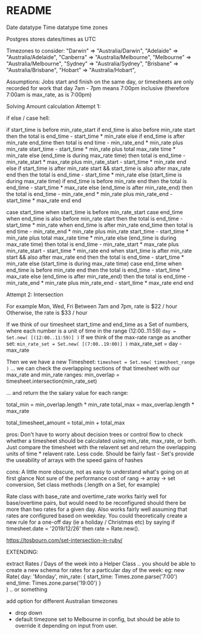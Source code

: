 # README

Date datatype
Time datatype
time zones

Postgres stores dates/times as UTC

Timezones to consider:
"Darwin" => "Australia/Darwin", 
"Adelaide" => "Australia/Adelaide", 
"Canberra" => "Australia/Melbourne", 
"Melbourne" => "Australia/Melbourne", 
"Sydney" => "Australia/Sydney", 
"Brisbane" => "Australia/Brisbane", 
"Hobart" => "Australia/Hobart", 

Assumptions:
Jobs start and finish on the same day, or timesheets are only recorded for work that day
7am - 7pm means 7:00pm inclusive (therefore 7:00am is max_rate, as is 7:00pm)

Solving Amount calculation 
Attempt 1: 

if else / case hell:

if start_time is before min_rate_start
  if end_time is also before min_rate start
    then the total is end_time - start_time * min_rate
  else if end_time is after min_rate end_time
    then total is end time - min_rate_end * min_rate
    plus min_rate start_time - start_time * min_rate
    plus total max_rate time * min_rate
  else (end_time is during max_rate time)
    then total is end_time - min_rate_start * max_rate
    plus min_rate_start - start_time * min_rate
  end
else if start_time is after min_rate start && start_time is also after max_rate end
  then the total is end_time - start_time * min_rate
else (start_time is during max_rate time)
  if end_time is before min_rate end
    then the total is end_time - start_time * max_rate
  else (end_time is after min_rate_end)
    then the total is end_time - min_rate_end * min_rate
    plus min_rate_end - start_time * max_rate
  end
end

case start_time
when start_time is before min_rate_start
  case end_time
  when end_time is also before min_rate start
    then the total is end_time - start_time * min_rate
  when end_time is after min_rate end_time
    then total is end time - min_rate_end * min_rate
    plus min_rate start_time - start_time * min_rate
    plus total max_rate time * min_rate
  else (end_time is during max_rate time)
    then total is end_time - min_rate_start * max_rate
    plus min_rate_start - start_time * min_rate
  end
when start_time is after min_rate start && also after max_rate end
  then the total is end_time - start_time * min_rate
else (start_time is during max_rate time)
  case end_time
  when end_time is before min_rate end
    then the total is end_time - start_time * max_rate
  else (end_time is after min_rate_end)
    then the total is end_time - min_rate_end * min_rate
    plus min_rate_end - start_time * max_rate
  end
end
    

    
Attempt 2:
Intersection

For example Mon, Wed, Fri
Between 7am and 7pm, rate is $22 / hour
Otherwise, the rate is $33 / hour

If we think of our timesheet start_time and end_time as a Set of numbers, where each number is a unit of time in the range (12:00..11:59)
`day = Set.new( [(12:00..11:59)] )`
If we think of the max-rate range as another set:
`min_rate_set = Set.new( [(7:00..19:00)] )`
max_rate_set = day - max_rate

Then we we have a new Timesheet:
`timesheet = Set.new( timesheet_range )`
... we can check the overlapping sections of that timesheet with our max_rate and min_rate ranges:
min_overlap = timesheet.intersection(min_rate_set)

... and return the the salary value for each range:

total_min = min_overlap.length * min_rate
total_max = max_overlap.length * max_rate

total_timesheet_amount = total_min + total_max

pros: 
Don't have to worry about decision trees or control flow to check whether a timesheet should be calculated using min_rate, max_rate, or both. Just compare the timesheet with the relavent set and return the overlapping units of time * relavent rate.
Less code.
Should be fairly fast - Set's provide the useability of arrays with the speed gains of hashes

cons:
A little more obscure, not as easy to understand what's going on at first glance
Not sure of the performance cost of rang -> array -> set conversion, Set class methods (.length on a Set, for example)

Rate class with base_rate and overtime_rate works fairly well for base/overtime pairs, but would need to be reconfigured should there be more than two rates for a given day.
Also works fairly well assuming that rates are configured based on weekday. You could theoretically create a new rule for a one-off day (ie a holiday / Christmas etc) by saying if timesheet.date = '2019/12/26' then rate = Rate.new().

https://tosbourn.com/set-intersection-in-ruby/


EXTENDING:

extract Rates / Days of the week into a Helper Class
.. you should be able to create a new schema for rates for a particular day of the week:
eg: 
new Rate( 
  day: 'Monday',
  min_rate: {
    start_time: Times.zone.parse('7:00')
    end_time: Times.zone.parse('19:00')
  }  
)
.. or something

add option for different Australian timezones
- drop down
- default timezone set to Melbourne in config, but should be able to override it depending on input from user.